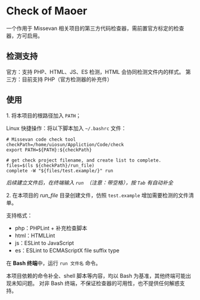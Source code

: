 # Check of Maoer

一个作用于 Missevan 相关项目的第三方代码检查器，需前置官方标定的检查器，方可启用。

## 检测支持

官方：支持 PHP、HTML、JS、ES 检测，HTML 会协同检测文件内的样式。
第三方：目前支持 PHP（官方检测器的补充件）

## 使用

1\. 将本项目的根路径加入 `PATH`；

Linux 快捷操作：将以下脚本加入 `~/.bashrc` 文件：

```shell
# Missevan code check tool
checkPath=/home/uiosun/Appliction/Code/check
export PATH=${PATH}:${checkPath}

# get check project filename, and create list to complete.
files=$(ls ${checkPath}/run_file)
complete -W "${files/test.example/}" run
```

*后续建立文件后，在终端输入 `run `（注意：带空格），按 `Tab` 有自动补全*

2\. 在本项目的 *run_file* 目录创建文件，仿照 `test.example` 增加需要检测的文件清单。

支持格式：

 - php：PHPLint + 补充检查脚本
 - html：HTMLLint
 - js：ESLint to JavaScript
 - es：ESLint to ECMAScriptX file suffix type

在 **Bash 终端**中，运行 `run 文件名` 命令。

本项目依赖的命令补全、shell 脚本等内容，均以 Bash 为基准，其他终端可能出现未知问题。
对非 Bash 终端，不保证检查器的可用性，也不提供任何解惑支持。
